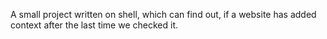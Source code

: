 A small project written on shell, which can find out, if a website has added context after the last time we checked it.
